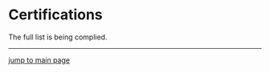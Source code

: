 # Certifications

The full list is being complied.

---
[jump to main page](https://mabubakarriaz.github.io)
